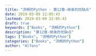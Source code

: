 ```yaml
---
title: "流畅的Python - 第12章-继承的优缺点"
date: 2019-03-09 22:05:43
lastmod: 2019-03-09 22:05:43
draft: true
keywords: ["Books", "流畅的Python"]
description: "第12章-继承的优缺点"
tags: ["Books", "流畅的Python"]
categories: ["Books", "流畅的Python"]
author: "Alfons"
---
```

<!--more-->